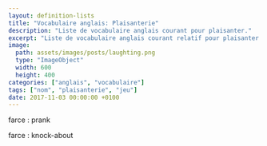 ```yaml
---
layout: definition-lists
title: "Vocabulaire anglais: Plaisanterie"
description: "Liste de vocabulaire anglais courant pour plaisanter."
excerpt: "Liste de vocabulaire anglais courant relatif pour plaisanter."
image:
  path: assets/images/posts/laughting.png
  type: "ImageObject"
  width: 600
  height: 400
categories: ["anglais", "vocabulaire"]
tags: ["nom", "plaisanterie", "jeu"]
date: 2017-11-03 00:00:00 +0100
---
```


farce
: prank

farce
: knock-about
